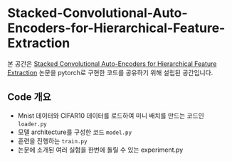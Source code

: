 # Stacked-Convolutional-Auto-Encoders-for-Hierarchical-Feature-Extraction
본 공간은 [Stacked Convolutional Auto-Encoders for Hierarchical Feature Extraction](http://people.idsia.ch/~ciresan/data/icann2011.pdf) 논문을 pytorch로 구현한 코드를 공유하기 위해 설립된 공간입니다.

## Code 개요
- Mnist 데이터와 CIFAR10 데이터를 로드하여 미니 배치를 만드는 코드인 `loader.py`
- 모델 architecture를 구성한 코드 `model.py`
- 훈련을 진행하는 `train.py`
- 논문에 소개된 여러 실험을 한번에 돌릴 수 있는 experiment.py
